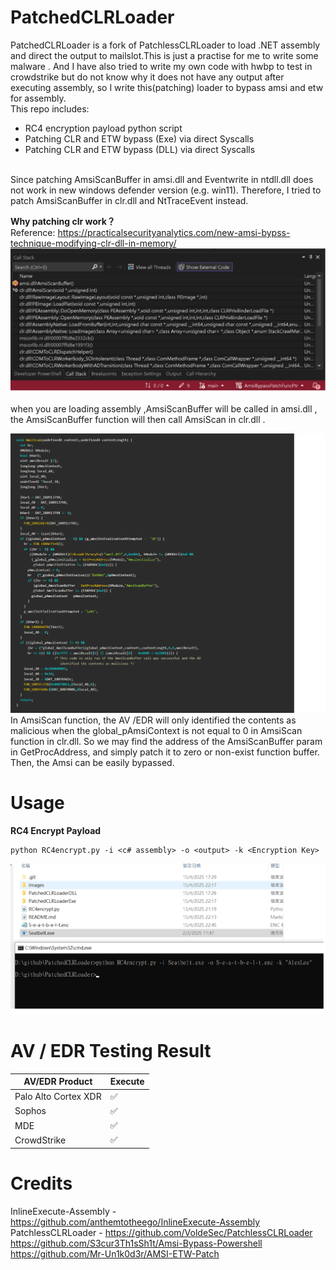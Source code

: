 # PatchedCLRLoader
PatchedCLRLoader is a fork of PatchlessCLRLoader to load .NET assembly and direct the output to mailslot.This is just a practise for me to write some malware . And I have also tried to write my own code with hwbp to test in crowdstrike but do not know why it does not have any output after executing assembly, so I write this(patching) loader to bypass amsi and etw for assembly.</br>
This repo includes:
<ul>
  <li>RC4 encryption payload python script</li>
  <li>Patching CLR and ETW bypass (Exe) via direct Syscalls</li>
  <li>Patching CLR and ETW bypass (DLL) via direct Syscalls</li>
</ul>
</br>
Since patching AmsiScanBuffer in amsi.dll and Eventwrite in ntdll.dll does not work in new windows defender version (e.g. win11). Therefore, I tried to patch AmsiScanBuffer in clr.dll and NtTraceEvent instead.</br>

<b>Why patching clr work？</b></br>
Reference: <https://practicalsecurityanalytics.com/new-amsi-bypss-technique-modifying-clr-dll-in-memory/>
![](images/callstack.png)

when you are loading assembly ,AmsiScanBuffer will be called in amsi.dll , the AmsiScanBuffer function will then call AmsiScan in clr.dll .

![](images/presudocode.png)
In AmsiScan function, the AV /EDR will only identified the contents as malicious when the global_pAmsiContext is not equal to 0 in AmsiScan function in clr.dll. So we may find the address of the AmsiScanBuffer param in GetProcAddress, and simply patch it to zero or non-exist function buffer. Then, the Amsi can be easily bypassed. 

# Usage

<b>RC4 Encrypt Payload</b>

```
python RC4encrypt.py -i <c# assembly> -o <output> -k <Encryption Key>
```
![](images/RC4.png)

# AV / EDR Testing Result

| AV/EDR Product | Execute |
| ------ | ------ |
| Palo Alto Cortex XDR | :white_check_mark: |
| Sophos  | :white_check_mark: |
| MDE | :white_check_mark: |
| CrowdStrike | :white_check_mark: |

# Credits
InlineExecute-Assembly - <https://github.com/anthemtotheego/InlineExecute-Assembly> </br>
PatchlessCLRLoader - <https://github.com/VoldeSec/PatchlessCLRLoader></br>
<https://github.com/S3cur3Th1sSh1t/Amsi-Bypass-Powershell></br>
<https://github.com/Mr-Un1k0d3r/AMSI-ETW-Patch>
